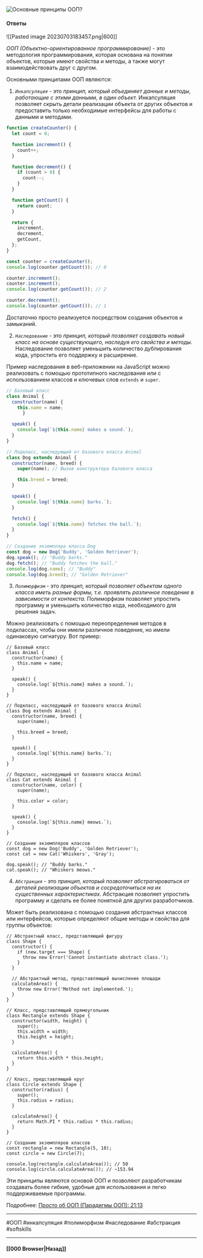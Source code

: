 ![Основные принципы ООП?](https://youtu.be/w-vUj0gHGgg?t=538)

#### Ответы

![[Pasted image 20230703183457.png|600]]

*ООП (Объектно-ориентированное программирование)* - это методология программирования, которая основана на понятии объектов, которые имеют свойства и методы, а также могут взаимодействовать друг с другом. 

Основными принципами ООП являются:
1. *`Инкапсуляция`* - это *принцип, который объединяет данные и методы, работающие с этими данными, в один объект.* Инкапсуляция позволяет скрыть детали реализации объекта от других объектов и предоставить только необходимые интерфейсы для работы с данными и методами.

```js
function createCounter() {
  let count = 0;

  function increment() {
    count++;
  }

  function decrement() {
    if (count > 0) {
      count--;
    }
  }

  function getCount() {
    return count;
  }

  return {
    increment,
    decrement,
    getCount,
  };
}

const counter = createCounter();
console.log(counter.getCount()); // 0

counter.increment();
counter.increment();
console.log(counter.getCount()); // 2

counter.decrement();
console.log(counter.getCount()); // 1
```

Достаточно просто реализуется посредством создания объектов и замыканий.

2. *`Наследование`* - это *принцип, который позволяет создавать новый класс на основе существующего, наследуя его свойства и методы*. Наследование позволяет уменьшить количество дублирования кода, упростить его поддержку и расширение.

Пример наследования в веб-приложении на JavaScript можно реализовать с помощью прототипного наследования или с использованием классов и ключевых слов `extends` и `super`.

```js
// Базовый класс
class Animal {
  constructor(name) {
    this.name = name;
	  }

  speak() {
    console.log(`${this.name} makes a sound.`);
  }
}

// Подкласс, наследующий от базового класса Animal
class Dog extends Animal {
  constructor(name, breed) {
    super(name); // Вызов конструктора базового класса

    this.breed = breed;
  }

  speak() {
    console.log(`${this.name} barks.`);
  }

  fetch() {
    console.log(`${this.name} fetches the ball.`);
  }
}

// Создание экземпляра класса Dog
const dog = new Dog('Buddy', 'Golden Retriever');
dog.speak(); // "Buddy barks."
dog.fetch(); // "Buddy fetches the ball."
console.log(dog.name); // "Buddy"
console.log(dog.breed); // "Golden Retriever"
```

3. *`Полиморфизм`* - это *принцип, который позволяет объектам одного класса иметь разные формы, т.е. проявлять различное поведение в зависимости от контекста.* Полиморфизм позволяет упростить программу и уменьшить количество кода, необходимого для решения задач.

Можно реализовать с помощью переопределения методов в подклассах, чтобы они имели различное поведение, но имели одинаковую сигнатуру. Вот пример:

```JS
// Базовый класс
class Animal {
  constructor(name) {
    this.name = name;
  }

  speak() {
    console.log(`${this.name} makes a sound.`);
  }
}

// Подкласс, наследующий от базового класса Animal
class Dog extends Animal {
  constructor(name, breed) {
    super(name);

    this.breed = breed;
  }

  speak() {
    console.log(`${this.name} barks.`);
  }
}

// Подкласс, наследующий от базового класса Animal
class Cat extends Animal {
  constructor(name, color) {
    super(name);

    this.color = color;
  }

  speak() {
    console.log(`${this.name} meows.`);
  }
}

// Создание экземпляров классов
const dog = new Dog('Buddy', 'Golden Retriever');
const cat = new Cat('Whiskers', 'Gray');

dog.speak(); // "Buddy barks."
cat.speak(); // "Whiskers meows."
```

4. *`Абстракция`* - это *принцип, который позволяет абстрагироваться от деталей реализации объектов и сосредоточиться на их существенных характеристиках.* Абстракция позволяет упростить программу и сделать ее более понятной для других разработчиков.

Может быть реализована с помощью создания абстрактных классов или интерфейсов, которые определяют общие методы и свойства для группы объектов:

```JS
// Абстрактный класс, представляющий фигуру
class Shape {
  constructor() {
    if (new.target === Shape) {
      throw new Error('Cannot instantiate abstract class.');
    }
  }

  // Абстрактный метод, представляющий вычисление площади
  calculateArea() {
    throw new Error('Method not implemented.');
  }
}

// Класс, представляющий прямоугольник
class Rectangle extends Shape {
  constructor(width, height) {
    super();
    this.width = width;
    this.height = height;
  }

  calculateArea() {
    return this.width * this.height;
  }
}

// Класс, представляющий круг
class Circle extends Shape {
  constructor(radius) {
    super();
    this.radius = radius;
  }

  calculateArea() {
    return Math.PI * this.radius * this.radius;
  }
}

// Создание экземпляров классов
const rectangle = new Rectangle(5, 10);
const circle = new Circle(7);

console.log(rectangle.calculateArea()); // 50
console.log(circle.calculateArea()); // ~153.94
```

Эти принципы являются основой ООП и позволяют разработчикам создавать более гибкие, удобные для использования и легко поддерживаемые программы.

Подробнее: [Просто об ООП (Парадигмы ООП): 21:13](https://www.youtube.com/watch?v=VjGdjqyXbhg&list=PLNkWIWHIRwMGlOBjDYTeqnNcuZ2cH1_7-&index=9)

___
#ООП #инкапсуляция #полиморфизм #наследование #абстракция #softskills


___

#### [[000 Browser|Назад]]